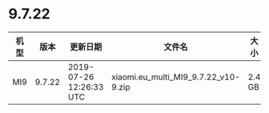 # 9.7.22
| 机型 | 版本 | 更新日期 | 文件名 | 大小 | 下载链接 |
| ---- | ---- | ---- | ---- | ---- | ---- |
| MI9 | 9.7.22 | 2019-07-26 12:26:33 UTC | xiaomi.eu_multi_MI9_9.7.22_v10-9.zip | 2.4 GB | [SourceForge](https://sourceforge.net/projects/xiaomi-eu-multilang-miui-roms/files/xiaomi.eu/MIUI-WEEKLY-RELEASES/9.7.22/xiaomi.eu_multi_MI9_9.7.22_v10-9.zip/download) |

